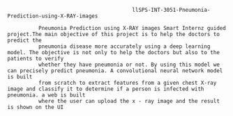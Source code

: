 
                                            llSPS-INT-3051-Pneumonia-Prediction-using-X-RAY-images

              Pneumonia Prediction using X-RAY images Smart Internz guided project.The main objective of this project is to help the doctors to predict the
              pneumonia disease more accurately using a deep learning model. The objective is not only to help the doctors but also to the patients to verify
              whether they have pneumonia or not. By using this model we can precisely predict pneumonia. A convolutional neural network model is built 
              from scratch to extract features from a given chest X-ray image and classify it to determine if a person is infected with pneumonia. a web is built
              where the user can upload the x - ray image and the result is shown on the UI
